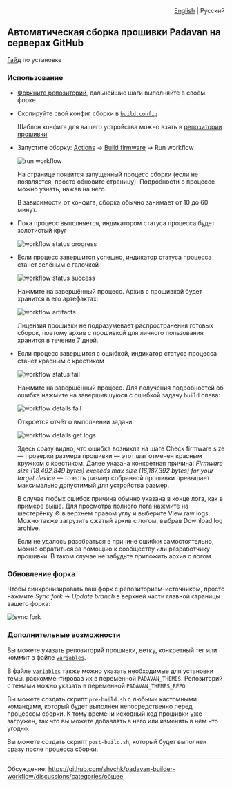 <p align="right"><a href="README.md">English</a> | Русский</p>

## Автоматическая сборка прошивки Padavan на серверах GitHub

[Гайд](https://github.com/Anonym-tsk/nfqws-keenetic/discussions/76?) по установке

### Использование

- [Форкните репозиторий](https://github.com/shvchk/padavan-builder-workflow/fork), дальнейшие шаги выполняйте в своём форке

- Скопируйте свой конфиг сборки в [`build.config`](build.config)

  Шаблон конфига для вашего устройства можно взять в [репозитории прошивки](https://gitlab.com/hadzhioglu/padavan-ng/-/tree/master/trunk/configs/templates)

- Запустите сборку: [Actions](../../actions) → [Build firmware](../../actions/workflows/build.yml) → Run workflow

  ![run workflow](misc/run-workflow.webp)

  На странице появится запущенный процесс сборки (если не появляется, просто обновите страницу). Подробности о процессе можно узнать, нажав на него.

  В зависимости от конфига, сборка обычно занимает от 10 до 60 минут.

- Пока процесс выполняется, индикатором статуса процесса будет золотистый круг

  ![workflow status progress](misc/workflow-status-in-progress.webp)

- Если процесс завершится успешно, индикатор статуса процесса станет зелёным с галочкой

  ![workflow status success](misc/workflow-status-success.webp)

  Нажмите на завершённый процесс. Архив с прошивкой будет хранится в его артефактах:

  ![workflow artifacts](misc/workflow-artifacts.webp)

  Лицензия прошивки не подразумевает распространения готовых сборок, поэтому архив с прошивкой для личного пользования хранится в течение 7 дней.

- Если процесс завершится с ошибкой, индикатор статуса процесса станет красным с крестиком

  ![workflow status fail](misc/workflow-status-fail.webp)

  Нажмите на завершённый процесс. Для получения подробностей об ошибке нажмите на завершившуюся с ошибкой задачу `build` слева:

  ![workflow details fail](misc/workflow-details-fail.webp)

  Откроется отчёт о выполнении задачи:

  ![workflow details get logs](misc/workflow-details-get-logs.webp)

  Здесь сразу видно, что ошибка возникла на шаге Check firmware size — проверки размера прошивки — этот шаг отмечен красным кружком с крестиком. Далее указана конкретная причина: *Firmware size (18,492,849 bytes) exceeds max size (16,187,392 bytes) for your target device* — то есть размер собранной прошивки превышает максимально допустимый для устройства размер.

  В случае любых ошибок причина обычно указана в конце лога, как в примере выше. Для просмотра полного лога нажмите на шестерёнку ⚙️ в верхнем правом углу и выберите View raw logs. Можно также загрузить сжатый архив с логом, выбрав Download log archive.

  Если не удалось разобраться в причине ошибки самостоятельно, можно обратиться за помощью к сообществу или разработчику прошивки. В таком случае не забудьте приложить архив с логом.


### Обновление форка

Чтобы синхронизировать ваш форк с репозиторием-источником, просто нажмите *Sync fork* → *Update branch* в верхней части главной страницы вашего форка:

![sync fork](misc/sync-fork.webp)


### Дополнительные возможности

Вы можете указать репозиторий прошивки, ветку, конкретный тег или коммит в файле [`variables`](variables).

В файле [`variables`](variables) также можно указать необходимые для установки темы, раскомментировав их в переменной `PADAVAN_THEMES`. Репозиторий с темами можно указать в переменной `PADAVAN_THEMES_REPO`.

Вы можете создать скрипт `pre-build.sh` с любыми кастомными командами, который будет выполнен непосредственно перед процессом сборки. К тому времени исходный код прошивки уже загружен, так что вы можете добавлять в него или изменять в нём что угодно.

Вы можете создать скрипт `post-build.sh`, который будет выполнен сразу после процесса сборки.


---

Обсуждение: https://github.com/shvchk/padavan-builder-workflow/discussions/categories/общее
